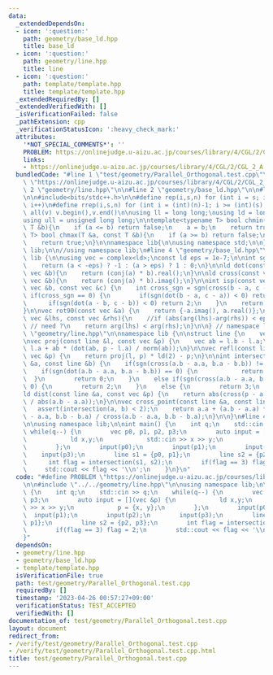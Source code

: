 ```yaml
---
data:
  _extendedDependsOn:
  - icon: ':question:'
    path: geometry/base_ld.hpp
    title: base_ld
  - icon: ':question:'
    path: geometry/line.hpp
    title: line
  - icon: ':question:'
    path: template/template.hpp
    title: template/template.hpp
  _extendedRequiredBy: []
  _extendedVerifiedWith: []
  _isVerificationFailed: false
  _pathExtension: cpp
  _verificationStatusIcon: ':heavy_check_mark:'
  attributes:
    '*NOT_SPECIAL_COMMENTS*': ''
    PROBLEM: https://onlinejudge.u-aizu.ac.jp/courses/library/4/CGL/2/CGL_2_A
    links:
    - https://onlinejudge.u-aizu.ac.jp/courses/library/4/CGL/2/CGL_2_A
  bundledCode: "#line 1 \"test/geometry/Parallel_Orthogonal.test.cpp\"\n#define PROBLEM\
    \ \"https://onlinejudge.u-aizu.ac.jp/courses/library/4/CGL/2/CGL_2_A\"\n\n#line\
    \ 2 \"geometry/line.hpp\"\n\n#line 2 \"geometry/base_ld.hpp\"\n\n#line 2 \"template/template.hpp\"\
    \n\n#include<bits/stdc++.h>\n\n#define rep(i,s,n) for (int i = s; i < (int)(n);\
    \ i++)\n#define rrep(i,s,n) for (int i = (int)(n)-1; i >= (int)(s); i--)\n#define\
    \ all(v) v.begin(),v.end()\n\nusing ll = long long;\nusing ld = long double;\n\
    using ull = unsigned long long;\n\ntemplate<typename T> bool chmin(T &a, const\
    \ T &b){\n    if (a <= b) return false;\n    a = b;\n    return true;\n}\ntemplate<typename\
    \ T> bool chmax(T &a, const T &b){\n    if (a >= b) return false;\n    a = b;\n\
    \    return true;\n}\n\nnamespace lib{\n\nusing namespace std;\n\n} // namespace\
    \ lib;\n\n//using namespace lib;\n#line 4 \"geometry/base_ld.hpp\"\n\nnamespace\
    \ lib {\n\nusing vec = complex<ld>;\nconst ld eps = 1e-7;\n\nint sgn(ld a) {\n\
    \    return (a < -eps) ? -1 : (a > eps) ? 1 : 0;\n}\n\nld dot(const vec &a, const\
    \ vec &b){\n    return (conj(a) * b).real();\n}\n\nld cross(const vec &a, const\
    \ vec &b){\n    return (conj(a) * b).imag();\n}\n\nint isp(const vec &a, const\
    \ vec &b, const vec &c) {\n    int cross_sgn = sgn(cross(b - a, c - a));\n   \
    \ if(cross_sgn == 0) {\n        if(sgn(dot(b - a, c - a)) < 0) return -2;\n  \
    \      if(sgn(dot(a - b, c - b)) < 0) return 2;\n    }\n    return cross_sgn;\n\
    }\n\nvec rot90(const vec &a) {\n    return {-a.imag(), a.real()};\n}\n\nbool comp_for_argument_sort(const\
    \ vec &lhs, const vec &rhs){\n    //if (abs(arg(lhs)-arg(rhs)) < eps) return false;\
    \ // need ?\n    return arg(lhs) < arg(rhs);\n}\n\n} // namespace lib\n#line 4\
    \ \"geometry/line.hpp\"\n\nnamespace lib {\n\nstruct line {\n    vec a, b;\n};\n\
    \nvec proj(const line &l, const vec &p) {\n    vec ab = l.b - l.a;\n    return\
    \ l.a + ab * (dot(ab, p - l.a) / norm(ab));\n}\n\nvec refl(const line &l, const\
    \ vec &p) {\n    return proj(l, p) * ld(2) - p;\n}\n\nint intersection(const line\
    \ &a, const line &b) {\n    if(sgn(cross(a.b - a.a, b.a - b.b)) != 0) {\n    \
    \    if(sgn(dot(a.b - a.a, b.a - b.b)) == 0) {\n            return 1;\n      \
    \  }\n        return 0;\n    }\n    else if(sgn(cross(a.b - a.a, b.a - a.a)) !=\
    \ 0) {\n        return 2;\n    }\n    else {\n        return 3;\n    }\n}\n\n\
    ld dist(const line &a, const vec &p) {\n    return abs(cross(p - a.a, a.b - a.a)\
    \ / abs(a.b - a.a));\n}\n\nvec cross_point(const line &a, const line &b) {\n \
    \   assert(intersection(a, b) < 2);\n    return a.a + (a.b - a.a) * cross(b.a\
    \ - a.a, b.b - b.a) / cross(a.b - a.a, b.b - b.a);\n}\n\n}\n#line 4 \"test/geometry/Parallel_Orthogonal.test.cpp\"\
    \n\nusing namespace lib;\n\nint main() {\n    int q;\n    std::cin >> q;\n   \
    \ while(q--) {\n        vec p0, p1, p2, p3;\n        auto input = [](vec &p) {\n\
    \            ld x,y;\n            std::cin >> x >> y;\n            p = {x, y};\n\
    \        };\n        input(p0);\n        input(p1);\n        input(p2);\n    \
    \    input(p3);\n        line s1 = {p0, p1};\n        line s2 = {p2, p3};\n  \
    \      int flag = intersection(s1, s2);\n        if(flag == 3) flag = 2;\n   \
    \     std::cout << flag << '\\n';\n    }\n}\n"
  code: "#define PROBLEM \"https://onlinejudge.u-aizu.ac.jp/courses/library/4/CGL/2/CGL_2_A\"\
    \n\n#include \"../../geometry/line.hpp\"\n\nusing namespace lib;\n\nint main()\
    \ {\n    int q;\n    std::cin >> q;\n    while(q--) {\n        vec p0, p1, p2,\
    \ p3;\n        auto input = [](vec &p) {\n            ld x,y;\n            std::cin\
    \ >> x >> y;\n            p = {x, y};\n        };\n        input(p0);\n      \
    \  input(p1);\n        input(p2);\n        input(p3);\n        line s1 = {p0,\
    \ p1};\n        line s2 = {p2, p3};\n        int flag = intersection(s1, s2);\n\
    \        if(flag == 3) flag = 2;\n        std::cout << flag << '\\n';\n    }\n\
    }"
  dependsOn:
  - geometry/line.hpp
  - geometry/base_ld.hpp
  - template/template.hpp
  isVerificationFile: true
  path: test/geometry/Parallel_Orthogonal.test.cpp
  requiredBy: []
  timestamp: '2023-04-26 00:57:27+09:00'
  verificationStatus: TEST_ACCEPTED
  verifiedWith: []
documentation_of: test/geometry/Parallel_Orthogonal.test.cpp
layout: document
redirect_from:
- /verify/test/geometry/Parallel_Orthogonal.test.cpp
- /verify/test/geometry/Parallel_Orthogonal.test.cpp.html
title: test/geometry/Parallel_Orthogonal.test.cpp
---
```

